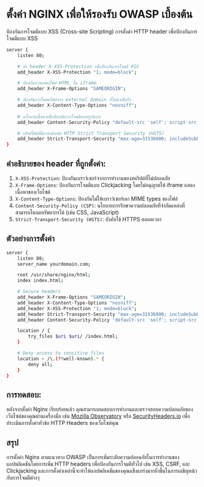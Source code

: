 # ตั้งค่า NGINX เพื่อให้รองรับ OWASP เบื้องต้น
ป้องกันการโจมตีแบบ XSS (Cross-site Scripting) การตั้งค่า HTTP header เพื่อป้องกันการโจมตีแบบ XSS
```bash
server {
    listen 80;

    # ส่ง header X-XSS-Protection เพื่อป้องกันการโจมตี XSS
    add_header X-XSS-Protection "1; mode=block";

    # ป้องกันการแสดงไฟล์ HTML ใน iframe
    add_header X-Frame-Options "SAMEORIGIN";

    # ป้องกันการโหลดไฟล์จาก external domain ที่ไม่น่าเชื่อถือ
    add_header X-Content-Type-Options "nosniff";
    
    # นโยบายเนื้อหาเพื่อป้องกันการโจมตีหลายรูปแบบ
    add_header Content-Security-Policy "default-src 'self'; script-src 'self'; style-src 'self'; img-src 'self' data:; font-src 'self'; object-src 'none'; frame-ancestors 'self';";

    # เสิร์ฟไฟล์ที่มีการเข้ารหัส HTTP Strict Transport Security (HSTS)
    add_header Strict-Transport-Security "max-age=31536000; includeSubDomains; preload" always;
}
```

## คำอธิบายของ header ที่ถูกตั้งค่า:
1. `X-XSS-Protection`: ป้องกันเบราว์เซอร์จากการทำงานของสคริปต์ที่ไม่ปลอดภัย
2. `X-Frame-Options`: ป้องกันการโจมตีแบบ Clickjacking โดยไม่อนุญาตให้ iframe แสดงเนื้อหาของเว็บไซต์
3. `X-Content-Type-Options`: ป้องกันไม่ให้เบราว์เซอร์เดา MIME types ของไฟล์
4. `Content-Security-Policy (CSP)`: นโยบายการรักษาความปลอดภัยที่จำกัดแหล่งที่สามารถโหลดทรัพยากรได้ (เช่น CSS, JavaScript)
5. `Strict-Transport-Security (HSTS)`: บังคับใช้ HTTPS ตลอดเวลา

## ตัวอย่างการตั้งค่า
```bash
server {
    listen 80;
    server_name yourdomain.com;

    root /usr/share/nginx/html;
    index index.html;

    # Secure headers
    add_header X-Frame-Options "SAMEORIGIN";
    add_header X-Content-Type-Options "nosniff";
    add_header X-XSS-Protection "1; mode=block";
    add_header Strict-Transport-Security "max-age=31536000; includeSubDomains; preload" always;
    add_header Content-Security-Policy "default-src 'self'; script-src 'self'; style-src 'self'; object-src 'none';";

    location / {
        try_files $uri $uri/ /index.html;
    }

    # Deny access to sensitive files
    location ~ /\.(?!well-known).* {
        deny all;
    }
}
```

## การทดสอบ:
หลังจากตั้งค่า Nginx เรียบร้อยแล้ว คุณสามารถทดสอบการทำงานและตรวจสอบความปลอดภัยของเว็บไซต์ของคุณผ่านเครื่องมือ เช่น [Mozilla Observatory](https://developer.mozilla.org/en-US/observatory) หรือ [SecurityHeaders.io](https://securityheaders.com/) เพื่อประเมินการตั้งค่าหัวข้อ HTTP Headers ของเว็บไซต์คุณ

## สรุป
การตั้งค่า Nginx ตามแนวทาง OWASP เป็นการเพิ่มระดับความปลอดภัยในการทำงานของแอปพลิเคชันโดยการเพิ่ม HTTP headers เพื่อป้องกันการโจมตีทั่วไป เช่น XSS, CSRF, และ Clickjacking และการตั้งค่าเหล่านี้จะทำให้แอปพลิเคชันของคุณแข็งแกร่งมากยิ่งขึ้นในการเผชิญหน้ากับการโจมตีต่างๆ
